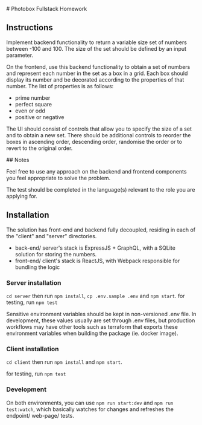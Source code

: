 # Photobox Fullstack Homework

## Instructions

Implement backend functionality to return a variable size set of numbers between -100 and 100.  The size of the set should be defined by an input parameter. 

On the frontend, use this backend functionality to obtain a set of numbers and represent each number in the set as a box in a grid. 
Each box should display its number and be decorated according to the properties of that number. The list of properties is as follows:

* prime number
* perfect square
* even or odd
* positive or negative

The UI should consist of controls that allow you to specify the size of a set and to obtain a new set. There should be additional 
controls to reorder the boxes in ascending order, descending order, randomise the order or to revert to the original order. 

## Notes

Feel free to use any approach on the backend and frontend components you feel appropriate to solve the problem.

The test should be completed in the language(s) relevant to the role you are applying for. 


## Installation

The solution has front-end and backend fully decoupled, residing in each of the "client" and "server" directories.
- back-end/ server's stack is ExpressJS + GraphQL, with a SQLite solution for storing the numbers.
- front-end/ client's stack is ReactJS, with Webpack responsible for bundling the logic

### Server installation

```cd server``` then run ```npm install```, ```cp .env.sample .env``` and ```npm start```.
for testing, run ```npm test```

Sensitive environment variables should be kept in non-versioned .env file. In development, these values usually are set
through .env files, but production workflows may have other tools such as terraform that exports these environment
variables when building the package (ie. docker image).

### Client installation

```cd client``` then run ```npm install``` and ```npm start```.

for testing, run ```npm test```

### Development

On both environments, you can use ```npm run start:dev``` and ```npm run test:watch```, which basically
watches for changes and refreshes the endpoint/ web-page/ tests.